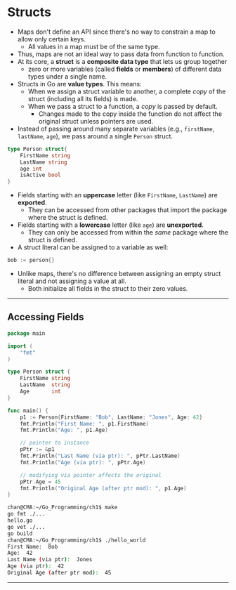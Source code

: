 # Structs

- Maps don't define an API since there's no way to constrain a map to allow only certain keys.
  - All values in a map must be of the same type.
- Thus, maps are not an ideal way to pass data from function to function.
- At its core, a **struct** is a **composite data type** that lets us group together
  - zero or more variables (called **fields** or **members**) of different data types under a single name.
- Structs in Go are **value types**. This means:
  - When we assign a struct variable to another, a complete *copy* of the struct (including all its fields) is made.
  - When we pass a struct to a function, a *copy* is passed by default. 
    - Changes made to the copy inside the function do not affect the original struct unless pointers are used.
- Instead of passing around many separate variables (e.g., `firstName`, `lastName`, `age`), we pass around a single `Person` struct.

```go
type Person struct{
    FirstName string
    LastName string
    age int
    isActive bool
}
```

- Fields starting with an **uppercase** letter (like `FirstName`, `LastName`) are **exported**. 
  - They can be accessed from other packages that import the package where the struct is defined.
- Fields starting with a **lowercase** letter (like `age`) are **unexported**. 
  - They can only be accessed from within the *same* package where the struct is defined.
- A struct literal can be assigned to a variable as well:

```go
bob := person{}
```

- Unlike maps, there's no difference between assigning an empty struct literal and not assigning a value at all.
  - Both initialize all fields in the struct to their zero values.

---

## Accessing Fields

```go
package main

import (
	"fmt"
)

type Person struct {
	FirstName string
	LastName  string
	Age       int
}

func main() {
	p1 := Person{FirstName: "Bob", LastName: "Jones", Age: 42}
	fmt.Println("First Name: ", p1.FirstName)
	fmt.Println("Age: ", p1.Age)

	// pointer to instance
	pPtr := &p1
	fmt.Println("Last Name (via ptr): ", pPtr.LastName)
	fmt.Println("Age (via ptr): ", pPtr.Age)

	// modifying via pointer affects the original
	pPtr.Age = 45
	fmt.Println("Original Age (after ptr mod): ", p1.Age)
}
```

```sh
chan@CMA:~/Go_Programming/ch1$ make
go fmt ./...
hello.go
go vet ./...
go build 
chan@CMA:~/Go_Programming/ch1$ ./hello_world
First Name:  Bob
Age:  42
Last Name (via ptr):  Jones
Age (via ptr):  42
Original Age (after ptr mod):  45
```

---

